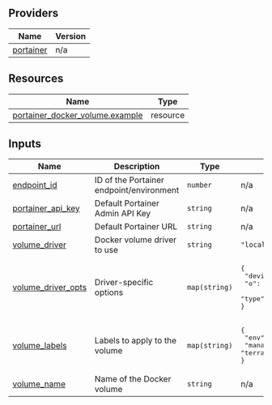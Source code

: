 <!-- BEGIN_TF_DOCS -->


## Providers

| Name | Version |
|------|---------|
| <a name="provider_portainer"></a> [portainer](#provider\_portainer) | n/a |

## Resources

| Name | Type |
|------|------|
| [portainer_docker_volume.example](https://registry.terraform.io/providers/portainer/portainer/latest/docs/resources/docker_volume) | resource |

## Inputs

| Name | Description | Type | Default | Required |
|------|-------------|------|---------|:--------:|
| <a name="input_endpoint_id"></a> [endpoint\_id](#input\_endpoint\_id) | ID of the Portainer endpoint/environment | `number` | n/a | yes |
| <a name="input_portainer_api_key"></a> [portainer\_api\_key](#input\_portainer\_api\_key) | Default Portainer Admin API Key | `string` | n/a | yes |
| <a name="input_portainer_url"></a> [portainer\_url](#input\_portainer\_url) | Default Portainer URL | `string` | n/a | yes |
| <a name="input_volume_driver"></a> [volume\_driver](#input\_volume\_driver) | Docker volume driver to use | `string` | `"local"` | no |
| <a name="input_volume_driver_opts"></a> [volume\_driver\_opts](#input\_volume\_driver\_opts) | Driver-specific options | `map(string)` | <pre>{<br/>  "device": "tmpfs",<br/>  "o": "size=100m,uid=1000",<br/>  "type": "tmpfs"<br/>}</pre> | no |
| <a name="input_volume_labels"></a> [volume\_labels](#input\_volume\_labels) | Labels to apply to the volume | `map(string)` | <pre>{<br/>  "env": "test",<br/>  "managed": "terraform"<br/>}</pre> | no |
| <a name="input_volume_name"></a> [volume\_name](#input\_volume\_name) | Name of the Docker volume | `string` | n/a | yes |
<!-- END_TF_DOCS -->